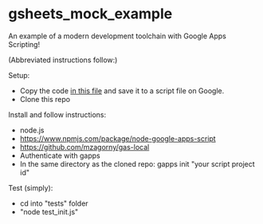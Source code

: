 # gsheets_mock_example

An example of a modern development toolchain with Google Apps Scripting!

(Abbreviated instructions follow:)

Setup:
* Copy the code [in this file](https://raw.githubusercontent.com/brainysmurf/gsheets_mock_example/master/Code.js) and save it to a script file on Google.
* Clone this repo

Install and follow instructions:
* node.js
* https://www.npmjs.com/package/node-google-apps-script
* https://github.com/mzagorny/gas-local
* Authenticate with gapps
* In the same directory as the cloned repo: gapps init "your script project id"

Test (simply):
* cd into "tests" folder
* "node test_init.js"
